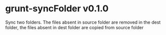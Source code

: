 # grunt-syncFolder v0.1.0

Sync two folders. The files absent in source folder are removed in the dest folder, the files absent in dest folder are copied from source folder
